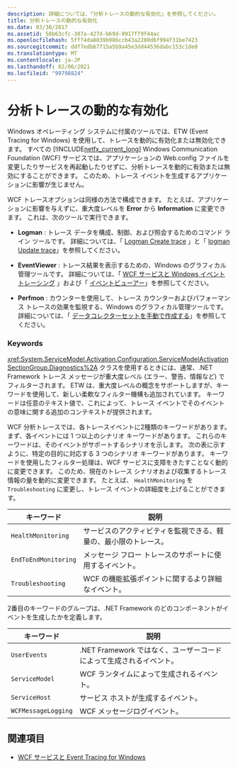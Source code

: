 ```yaml
---
description: 詳細については、「分析トレースの動的な有効化」を参照してください。
title: 分析トレースの動的な有効化
ms.date: 03/30/2017
ms.assetid: 58b63cfc-307a-427d-b69d-9917ff9f44ac
ms.openlocfilehash: 5fff4da8839b986ccb43a2280d6f994f31be7423
ms.sourcegitcommit: ddf7edb67715a5b9a45e3dd44536dabc153c1de0
ms.translationtype: MT
ms.contentlocale: ja-JP
ms.lasthandoff: 02/06/2021
ms.locfileid: "99798824"
---
```

# <a name="dynamically-enabling-analytic-tracing"></a>分析トレースの動的な有効化

Windows オペレーティング システムに付属のツールでは、ETW (Event Tracing for Windows) を使用して、トレースを動的に有効化または無効化できます。 すべての [!INCLUDE[netfx_current_long](../../../../../includes/netfx-current-long-md.md)] Windows Communication Foundation (WCF) サービスでは、アプリケーションの Web.config ファイルを変更したりサービスを再起動したりせずに、分析トレースを動的に有効または無効にすることができます。 このため、トレース イベントを生成するアプリケーションに影響が生じません。  
  
 WCF トレースオプションは同様の方法で構成できます。 たとえば、アプリケーションに影響を与えずに、重大度レベルを **Error** から **Information** に変更できます。 これは、次のツールで実行できます。  
  
- **Logman** : トレース データを構成、制御、および照会するためのコマンド ライン ツールです。 詳細については、「 [Logman Create trace](/previous-versions/windows/it-pro/windows-server-2008-R2-and-2008/cc788036(v=ws.10)) 」と「 [logman Update trace](/previous-versions/windows/it-pro/windows-server-2008-R2-and-2008/cc788128(v=ws.10))」を参照してください。  
  
- **EventViewer** : トレース結果を表示するための、Windows のグラフィカル管理ツールです。 詳細については、「 [WCF サービスと Windows イベントトレーシング](../../samples/wcf-services-and-event-tracing-for-windows.md) 」および「 [イベントビューアー](/previous-versions/windows/it-pro/windows-server-2008-R2-and-2008/cc766042(v=ws.11))」を参照してください。  
  
- **Perfmon** : カウンターを使用して、トレース カウンターおよびパフォーマンス トレースの効果を監視する、Windows のグラフィカル管理ツールです。 詳細については、「 [データコレクターセットを手動で作成する](/previous-versions/windows/it-pro/windows-server-2008-R2-and-2008/cc766404(v=ws.11))」を参照してください。  
  
### <a name="keywords"></a>Keywords  

 <xref:System.ServiceModel.Activation.Configuration.ServiceModelActivationSectionGroup.Diagnostics%2A> クラスを使用するときには、通常、.NET Framework トレース メッセージが重大度レベル (エラー、警告、情報など) でフィルターされます。 ETW は、重大度レベルの概念をサポートしますが、キーワードを使用して、新しい柔軟なフィルター機構も追加されています。 キーワードは任意のテキスト値で、これによって、トレース イベントでそのイベントの意味に関する追加のコンテキストが提供されます。  
  
 WCF 分析トレースでは、各トレースイベントに2種類のキーワードがあります。 まず、各イベントには 1 つ以上のシナリオ キーワードがあります。 これらのキーワードは、そのイベントがサポートするシナリオを示します。 次の表に示すように、特定の目的に対応する 3 つのシナリオ キーワードがあります。 キーワードを使用したフィルター処理は、WCF サービスに支障をきたすことなく動的に変更できます。 このため、現在のトレース シナリオおよび収集するトレース情報の量を動的に変更できます。 たとえば、 `HealthMonitoring` を `Troubleshooting` に変更し、トレース イベントの詳細度を上げることができます。  
  
|キーワード|説明|  
|-------------|-----------------|  
|`HealthMonitoring`|サービスのアクティビティを監視できる、軽量の、最小限のトレース。|  
|`EndToEndMonitoring`|メッセージ フロー トレースのサポートに使用するイベント。|  
|`Troubleshooting`|WCF の機能拡張ポイントに関するより詳細なイベント。|  
  
 2番目のキーワードのグループは、.NET Framework のどのコンポーネントがイベントを生成したかを定義します。  
  
|キーワード|説明|  
|-------------|-----------------|  
|`UserEvents`|.NET Framework ではなく、ユーザーコードによって生成されるイベント。|  
|`ServiceModel`|WCF ランタイムによって生成されるイベント。|  
|`ServiceHost`|サービス ホストが生成するイベント。|  
|`WCFMessageLogging`|WCF メッセージログイベント。|  
  
## <a name="see-also"></a>関連項目

- [WCF サービスと Event Tracing for Windows](../../samples/wcf-services-and-event-tracing-for-windows.md)
